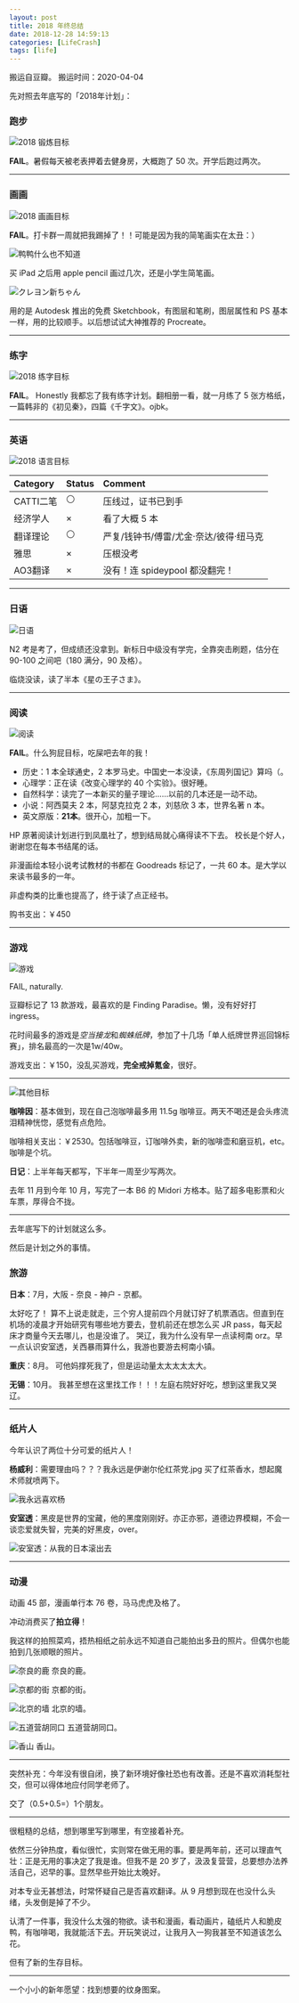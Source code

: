 ```yaml
---
layout: post
title: 2018 年终总结
date: 2018-12-28 14:59:13
categories: [LifeCrash]
tags: [life]
---
```


搬运自豆瓣。
搬运时间：2020-04-04

<!-- more -->

先对照去年底写的「2018年计划」：

### 跑步

![2018 锻炼目标](/assets/images/2018/fitness.jpg)

**FAIL**。暑假每天被老表押着去健身房，大概跑了 50 次。开学后跑过两次。

---

### 画画

![2018 画画目标](/assets/images/2018/painting.jpg)

**FAIL**。打卡群一周就把我踢掉了！！可能是因为我的简笔画实在太丑：）

![鸭鸭什么也不知道](/assets/images/2018/Duckie.jpg)

买 iPad 之后用 apple pencil 画过几次，还是小学生简笔画。

![クレヨン新ちゃん](/assets/images/2018/shinchan.jpg)

用的是 Autodesk 推出的免费 Sketchbook，有图层和笔刷，图层属性和 PS 基本一样，用的比较顺手。以后想试试大神推荐的 Procreate。

---

### 练字

![2018 练字目标](/assets/images/2018/handwriting.jpg)

**FAIL**。
Honestly 我都忘了我有练字计划。翻相册一看，就一月练了 5 张方格纸，一篇韩非的《初见秦》，四篇《千字文》。ojbk。

---

### 英语

![2018 语言目标](/assets/images/2018/language.jpg)

| Category | Status | Comment |
|:---|:--|:----|
| CATTI二笔 | ⚪ | 压线过，证书已到手 |
| 经济学人 | × | 看了大概 5 本 |
| 翻译理论 | ⚪ | 严复/钱钟书/傅雷/尤金·奈达/彼得·纽马克 |
| 雅思 | × | 压根没考 |
| AO3翻译 | × | 没有！连 spideypool 都没翻完！|

---

### 日语

![日语](/assets/images/2018/japanese.jpg)

N2 考是考了，但成绩还没拿到。新标日中级没有学完，全靠突击刷题，估分在 90-100 之间吧（180 满分，90 及格）。

临烧没读，读了半本《星の王子さま》。

---

### 阅读

![阅读](/assets/images/2018/reading.jpg)

**FAIL**。什么狗屁目标，吃屎吧去年的我！

- 历史：1 本全球通史，2 本罗马史。中国史一本没读，《东周列国记》算吗（。
- 心理学：正在读《改变心理学的 40 个实验》。很好睡。
- 自然科学：读完了一本新买的量子理论……以前的几本还是一动不动。
- 小说：阿西莫夫 2 本，阿瑟克拉克 2 本，刘慈欣 3 本，世界名著 n 本。
- 英文原版：**21本**。很开心，加粗一下。

HP 原著阅读计划进行到凤凰社了，想到结局就心痛得读不下去。
校长是个好人，谢谢您在每本书结尾的话。

非漫画绘本轻小说考试教材的书都在 Goodreads 标记了，一共 60 本。是大学以来读书最多的一年。

非虚构类的比重也提高了，终于读了点正经书。

购书支出：￥450

---

### 游戏

![游戏](/assets/images/2018/game.jpg)

FAIL, naturally.

豆瓣标记了 13 款游戏，最喜欢的是 Finding Paradise。懒，没有好好打 ingress。

花时间最多的游戏是*空当接龙*和*蜘蛛纸牌*，参加了十几场「单人纸牌世界巡回锦标赛」，排名最高的一次是1w/40w。

游戏支出：￥150，没乱买游戏，**完全戒掉氪金**，很好。

---

![其他目标](/assets/images/2018/other-goal.jpg)

**咖啡因**：基本做到，现在自己泡咖啡最多用 11.5g 咖啡豆。两天不喝还是会头疼流泪精神恍惚，感觉有点危险。

咖啡相关支出：￥2530。包括咖啡豆，订咖啡外卖，新的咖啡壶和磨豆机，etc。咖啡是个坑。

**日记**：上半年每天都写，下半年一周至少写两次。

去年 11 月到今年 10 月，写完了一本 B6 的 Midori 方格本。贴了超多电影票和火车票，厚得合不拢。

---

去年底写下的计划就这么多。

然后是计划之外的事情。

### 旅游

**日本**：7月，大阪 - 奈良 - 神户 - 京都。

太好吃了！
算不上说走就走，三个穷人提前四个月就订好了机票酒店。但直到在机场的凌晨才开始研究有哪些地方要去，登机前还在想怎么买 JR pass，每天起床才商量今天去哪儿，也是没谁了。
哭辽，我为什么没有早一点读柯南 orz。早一点认识安室透，关西暴雨算什么，我游也要游去柯南小镇。

**重庆**：8月。
可他妈撑死我了，但是运动量太太太太太大。

**无锡**：10月。
我甚至想在这里找工作！！！左庭右院好好吃，想到这里我又哭辽。

---

### 纸片人

今年认识了两位十分可爱的纸片人！

**杨威利**：需要理由吗？？？我永远是伊谢尔伦红茶党.jpg
买了红茶香水，想起魔术师就喷两下。

![我永远喜欢杨](/assets/images/2018/yangwenli.jpg)

**安室透**：黑皮是世界的宝藏，他的黑度刚刚好。亦正亦邪，道德边界模糊，不会一谈恋爱就失智，完美的好黑皮，over。

![安室透：从我的日本滚出去](/assets/images/2018/amuro-toru.jpg)

---

### 动漫

动画 45 部，漫画单行本 76 卷，马马虎虎及格了。

冲动消费买了**拍立得**！

我这样的拍照菜鸡，捂热相纸之前永远不知道自己能拍出多丑的照片。但偶尔也能拍到几张顺眼的照片。

![奈良的鹿](/assets/images/2018/nara-deer.jpg)
奈良的鹿。

![京都的街](/assets/images/2018/kyoto-street.jpg)
京都的街。

![北京的墙](/assets/images/2018/beijing-street.jpg)
北京的墙。

![五道营胡同口](/assets/images/2018/beijing-street2.jpg)
五道营胡同口。

![香山](/assets/images/2018/xiangshan.jpg)
香山。

---

突然补充：今年没有很自闭，换了新环境好像社恐也有改善。还是不喜欢消耗型社交，但可以得体地应付同学老师了。

交了（0.5+0.5=）1个朋友。

---

很粗糙的总结，想到哪里写到哪里，有空接着补充。

依然三分钟热度，看似很忙，实则常在做无用的事。要是两年前，还可以理直气壮：正是无用的事决定了我是谁。但我不是 20 岁了，汲汲复营营，总要想办法养活自己，迟早的事。显然早些开始比太晚好。

对本专业无甚想法，时常怀疑自己是否喜欢翻译。从 9 月想到现在也没什么头绪，头发倒是掉了不少。

认清了一件事，我没什么太强的物欲。读书和漫画，看动画片，磕纸片人和脆皮鸭，有咖啡喝，我就能活下去。开玩笑说过，让我月入一狗我甚至不知道该怎么花。

但有了新的生存目标。

---

一个小小的新年愿望：找到想要的纹身图案。
